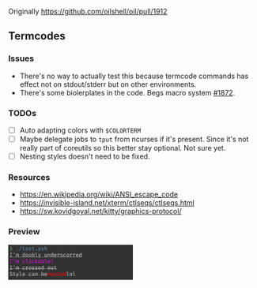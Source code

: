 Originally https://github.com/oilshell/oil/pull/1912

## Termcodes

### Issues
- There's no way to actually test this because termcode commands has effect not on stdout/stderr but on other environments. 
- There's some biolerplates in the code. Begs macro system [#1872](https://github.com/oilshell/oil/issues/1872).

### TODOs
- [ ] Auto adapting colors with `$COLORTERM`
- [ ] Maybe delegate jobs to `tput` from ncurses if it's present. Since it's not really part of coreutils so this better stay optional. Not sure yet. 
- [ ] Nesting styles doesn't need to be fixed. 

### Resources 
- https://en.wikipedia.org/wiki/ANSI_escape_code
- https://invisible-island.net/xterm/ctlseqs/ctlseqs.html
- https://sw.kovidgoyal.net/kitty/graphics-protocol/

### Preview

<img src='./res/screenshot.png' width='50%'>

